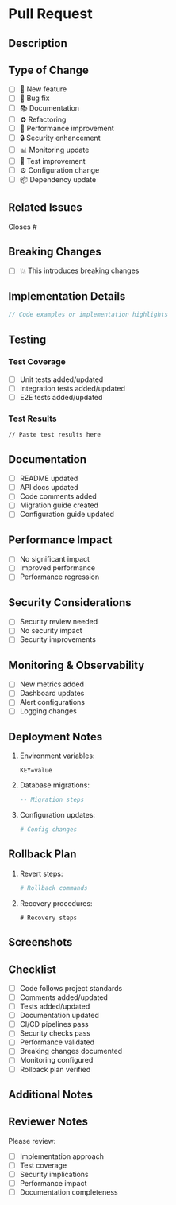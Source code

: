 # Pull Request

## Description
<!-- Provide a clear and concise description of your changes -->

## Type of Change
<!-- Mark the appropriate option(s) with 'x' -->
- [ ] 🚀 New feature
- [ ] 🐛 Bug fix
- [ ] 📚 Documentation
- [ ] ♻️ Refactoring
- [ ] 🎯 Performance improvement
- [ ] 🔒 Security enhancement
- [ ] 📊 Monitoring update
- [ ] 🧪 Test improvement
- [ ] ⚙️ Configuration change
- [ ] 📦 Dependency update

## Related Issues
<!-- Link any related issues using 'Closes #X' or 'Fixes #X' -->
Closes #

## Breaking Changes
<!-- Mark if this introduces breaking changes -->
- [ ] 💥 This introduces breaking changes

<!-- If yes, describe the impact and migration steps -->

## Implementation Details
<!-- Provide technical details about your changes -->
```typescript
// Code examples or implementation highlights
```

## Testing
<!-- Describe how you tested your changes -->

### Test Coverage
<!-- Include test coverage details -->
- [ ] Unit tests added/updated
- [ ] Integration tests added/updated
- [ ] E2E tests added/updated

### Test Results
```
// Paste test results here
```

## Documentation
<!-- List documentation updates needed -->
- [ ] README updated
- [ ] API docs updated
- [ ] Code comments added
- [ ] Migration guide created
- [ ] Configuration guide updated

## Performance Impact
<!-- Describe any performance implications -->
- [ ] No significant impact
- [ ] Improved performance
- [ ] Performance regression
<!-- Include benchmarks if relevant -->

## Security Considerations
<!-- Describe security implications and measures -->
- [ ] Security review needed
- [ ] No security impact
- [ ] Security improvements

## Monitoring & Observability
<!-- Describe monitoring updates needed -->
- [ ] New metrics added
- [ ] Dashboard updates
- [ ] Alert configurations
- [ ] Logging changes

## Deployment Notes
<!-- Provide deployment or rollout instructions -->
1. Environment variables:
   ```
   KEY=value
   ```
2. Database migrations:
   ```sql
   -- Migration steps
   ```
3. Configuration updates:
   ```yaml
   # Config changes
   ```

## Rollback Plan
<!-- Describe how to rollback these changes if needed -->
1. Revert steps:
   ```bash
   # Rollback commands
   ```
2. Recovery procedures:
   ```
   # Recovery steps
   ```

## Screenshots
<!-- If applicable, add screenshots to help explain your changes -->

## Checklist
<!-- Mark completed items with 'x' -->
- [ ] Code follows project standards
- [ ] Comments added/updated
- [ ] Tests added/updated
- [ ] Documentation updated
- [ ] CI/CD pipelines pass
- [ ] Security checks pass
- [ ] Performance validated
- [ ] Breaking changes documented
- [ ] Monitoring configured
- [ ] Rollback plan verified

## Additional Notes
<!-- Add any additional context or notes -->

## Reviewer Notes
<!-- Notes for reviewers to consider -->
Please review:
- [ ] Implementation approach
- [ ] Test coverage
- [ ] Security implications
- [ ] Performance impact
- [ ] Documentation completeness